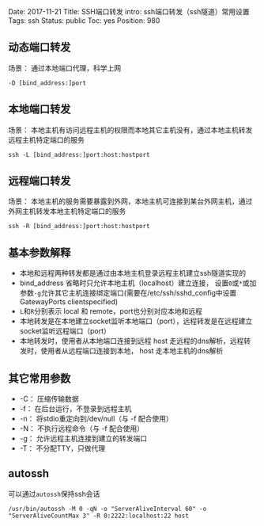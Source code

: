 Date: 2017-11-21
Title: SSH端口转发
intro: ssh端口转发（ssh隧道）常用设置
Tags: ssh
Status: public
Toc: yes
Position: 980

## 动态端口转发
场景： 通过本地端口代理，科学上网
```
-D [bind_address:]port
```

## 本地端口转发
场景： 本地主机有访问远程主机的权限而本地其它主机没有，通过本地主机转发远程主机特定端口的服务
```
ssh -L [bind_address:]port:host:hostport
```

## 远程端口转发
场景： 本地主机的服务需要暴露到外网，本地主机可连接到某台外网主机，通过外网主机转发本地主机特定端口的服务
```
ssh -R [bind_address:]port:host:hostport
```

## 基本参数解释
- 本地和远程两种转发都是通过由本地主机登录远程主机建立ssh隧道实现的
- bind_address 省略时只允许本地主机（localhost）建立连接， 设置```0```或```*```或加参数```-g```允许其它主机连接绑定端口(需要在/etc/ssh/sshd_config中设置GatewayPorts clientspecified)
- ```L```和```R```分别表示 local 和 remote，port也分别对应本地和远程
- 本地转发是在本地建立socket监听本地端口（port），远程转发是在远程建立socket监听远程端口（port）
- 本地转发时，使用者从本地端口连接到远程 host 走远程的dns解析，远程转发时，使用者从远程端口连接到本地， host 走本地主机的dns解析

## 其它常用参数
- -C： 压缩传输数据
- -f： 在后台运行，不登录到远程主机
- -n： 将stdio重定向到/dev/null（与 -f 配合使用）
- -N： 不执行远程命令（与 -f 配合使用）
- -g： 允许远程主机连接到建立的转发端口
- -T： 不分配TTY，只做代理

## autossh
可以通过```autossh```保持ssh会话
```
/usr/bin/autossh -M 0 -qN -o "ServerAliveInterval 60" -o "ServerAliveCountMax 3" -R 0:2222:localhost:22 host
```

